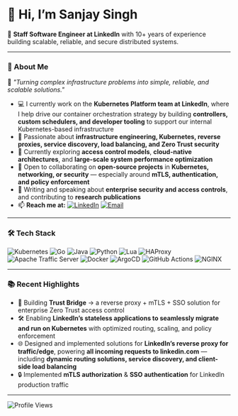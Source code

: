 # 👋 Hi, I’m Sanjay Singh

💼 **Staff Software Engineer at LinkedIn** with 10+ years of experience building scalable, reliable, and secure distributed systems.

---

### 🚀 About Me
💬 *"Turning complex infrastructure problems into simple, reliable, and scalable solutions."*
- 💻 I currently work on the **Kubernetes Platform team at LinkedIn**, where I help drive our container orchestration strategy by building **controllers, custom schedulers, and developer tooling** to support our internal Kubernetes-based infrastructure  
- 👀 Passionate about **infrastructure engineering, Kubernetes, reverse proxies, service discovery, load balancing, and Zero Trust security**  
- 🌱 Currently exploring **access control models**, **cloud-native architectures**, and **large-scale system performance optimization**  
- 💞️ Open to collaborating on **open-source projects** in **Kubernetes, networking, or security** — especially around **mTLS, authentication, and policy enforcement**  
- 📝 Writing and speaking about **enterprise security and access controls**, and contributing to **research publications**  
- 📫 **Reach me at:** [![LinkedIn](https://img.shields.io/badge/LinkedIn-0077B5?style=flat&logo=linkedin&logoColor=white)](https://www.linkedin.com/in/singhsanjay12/) [![Email](https://img.shields.io/badge/Email-D14836?style=flat&logo=gmail&logoColor=white)](mailto:gargwanshi.sanjay@gmail.com)  

---


### 🛠 Tech Stack
![Kubernetes](https://img.shields.io/badge/-Kubernetes-326ce5?style=flat&logo=kubernetes&logoColor=white)
![Go](https://img.shields.io/badge/-Go-00ADD8?style=flat&logo=go&logoColor=white)
![Java](https://img.shields.io/badge/-Java-007396?style=flat&logo=java&logoColor=white)
![Python](https://img.shields.io/badge/-Python-3776AB?style=flat&logo=python&logoColor=white)
![Lua](https://img.shields.io/badge/-Lua-2C2D72?style=flat&logo=lua&logoColor=white)
![HAProxy](https://img.shields.io/badge/-HAProxy-066DA5?style=flat&logo=haproxy&logoColor=white)
![Apache Traffic Server](https://img.shields.io/badge/-Apache%20Traffic%20Server-D22128?style=flat&logo=apache&logoColor=white)
![Docker](https://img.shields.io/badge/-Docker-2496ED?style=flat&logo=docker&logoColor=white)
![ArgoCD](https://img.shields.io/badge/-ArgoCD-FE4A49?style=flat&logo=argo&logoColor=white)
![GitHub Actions](https://img.shields.io/badge/-GitHub%20Actions-2088FF?style=flat&logo=github-actions&logoColor=white)
![NGINX](https://img.shields.io/badge/-NGINX-009639?style=flat&logo=nginx&logoColor=white)

---

### 📚 Recent Highlights
- 🚀 Building **Trust Bridge** -> a reverse proxy + mTLS + SSO solution for enterprise Zero Trust access control  
- 🛠 Enabling **LinkedIn’s stateless applications to seamlessly migrate and run on Kubernetes** with optimized routing, scaling, and policy enforcement  
- 🌐 Designed and implemented solutions for **LinkedIn’s reverse proxy for traffic/edge**, powering **all incoming requests to linkedin.com** — including **dynamic routing solutions, service discovery, and client-side load balancing**  
- 🔒 Implemented **mTLS authorization** & **SSO authentication** for LinkedIn production traffic  

---
![Profile Views](https://komarev.com/ghpvc/?username=singhsanjay12&label=Profile%20views&color=0e75b6&style=flat)


<!---
singhsanjay12/singhsanjay12 is a ✨ special ✨ repository because its `README.md` (this file) appears on your GitHub profile.
You can click the Preview link to take a look at your changes.
--->
